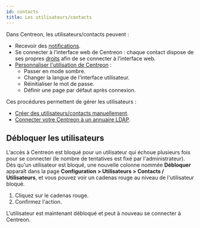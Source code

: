 ```yaml
---
id: contacts
title: Les utilisateurs/contacts
---
```


Dans Centreon, les utilisateurs/contacts peuvent :

- Recevoir des [notifications](../../alerts-notifications/notif-configuration.md).
- Se connecter à l’interface web de Centreon : chaque contact dispose de ses propres [droits](../../administration/access-control-lists.md) afin de se connecter à l’interface web.
- [Personnaliser l'utilisation de Centreon](./customization.md) :
  - Passer en mode sombre.
  - Changer la langue de l'interface utilisateur.
  - Réinitialiser le mot de passe.
  - Définir une page par défaut après connexion.

Ces procédures permettent de gérer les utilisateurs :

- [Créer des utilisateurs/contacts manuellement](contacts-create.md). 
- [Connecter votre Centreon à un annuaire LDAP](../../administration/parameters/ldap.md).

## Débloquer les utilisateurs

L'accès à Centreon est bloqué pour un utilisateur qui échoue plusieurs fois pour se connecter (le nombre de tentatives est fixé par l'administrateur). Dès qu'un utilisateur est bloqué, une nouvelle colonne nommée **Débloquer** apparaît dans la page **Configuration > Utilisateurs > Contacts / Utilisateurs**, et vous pouvez voir un cadenas rouge au niveau de l'utilisateur bloqué.

1. Cliquez sur le cadenas rouge.
2. Confirmez l'action.

L'utilisateur est maintenant débloqué et peut à nouveau se connecter à Centreon.
